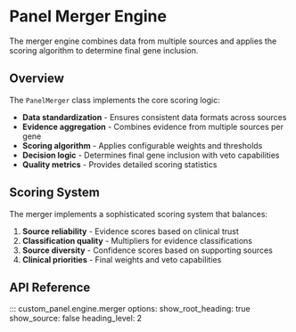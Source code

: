 # Panel Merger Engine

The merger engine combines data from multiple sources and applies the scoring algorithm to determine final gene inclusion.

## Overview

The `PanelMerger` class implements the core scoring logic:

- **Data standardization** - Ensures consistent data formats across sources
- **Evidence aggregation** - Combines evidence from multiple sources per gene
- **Scoring algorithm** - Applies configurable weights and thresholds
- **Decision logic** - Determines final gene inclusion with veto capabilities
- **Quality metrics** - Provides detailed scoring statistics

## Scoring System

The merger implements a sophisticated scoring system that balances:

1. **Source reliability** - Evidence scores based on clinical trust
2. **Classification quality** - Multipliers for evidence classifications  
3. **Source diversity** - Confidence scores based on supporting sources
4. **Clinical priorities** - Final weights and veto capabilities

## API Reference

::: custom_panel.engine.merger
    options:
      show_root_heading: true
      show_source: false
      heading_level: 2